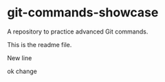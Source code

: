 # git-commands-showcase

A repository to practice advanced Git commands.

This is the readme file.

New line

ok change